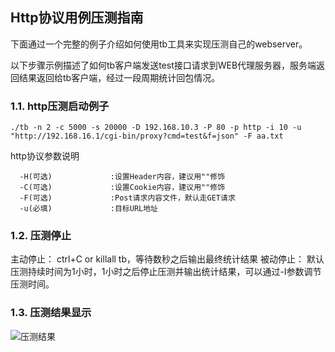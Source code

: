 ## Http协议用例压测指南

下面通过一个完整的例子介绍如何使用tb工具来实现压测自己的webserver。

以下步骤示例描述了如何tb客户端发送test接口请求到WEB代理服务器，服务端返回结果返回给tb客户端，经过一段周期统计回包情况。

### 1.1. http压测启动例子
```text
./tb -n 2 -c 5000 -s 20000 -D 192.168.10.3 -P 80 -p http -i 10 -u "http://192.168.16.1/cgi-bin/proxy?cmd=test&f=json" -F aa.txt
```

http协议参数说明
```text
  -H(可选)             :设置Header内容，建议用""修饰
  -C(可选)             :设置Cookie内容，建议用""修饰
  -F(可选)             :Post请求内容文件，默认走GET请求
  -u(必填)             :目标URL地址
```

### 1.2. 压测停止
主动停止： ctrl+C or killall tb，等待数秒之后输出最终统计结果
被动停止： 默认压测持续时间为1小时，1小时之后停止压测并输出统计结果，可以通过-I参数调节压测时间。


### 1.3. 压测结果显示
![压测结果](assets/tb_http_result.jpg)